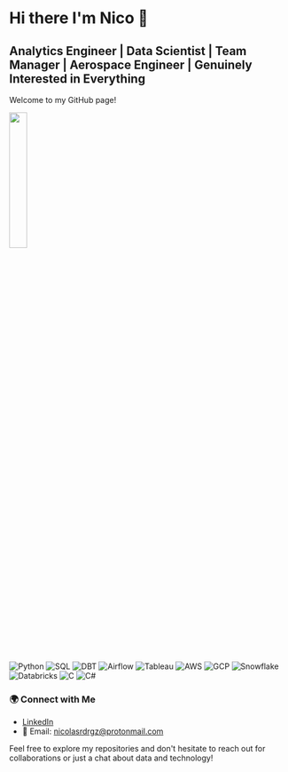 # Hi there I'm Nico 👋

## Analytics Engineer | Data Scientist | Team Manager | Aerospace Engineer | Genuinely Interested in Everything

Welcome to my GitHub page! 

<img src="https://i.pinimg.com/originals/e4/26/70/e426702edf874b181aced1e2fa5c6cde.gif" width=25% height=25%>

![Python](https://img.shields.io/badge/-Python-3776AB?style=flat&logo=Python&logoColor=white)
![SQL](https://img.shields.io/badge/-SQL-4479A1?style=flat&logo=MySQL&logoColor=white)
![DBT](https://img.shields.io/badge/-DBT-FF694B?style=flat&logo=DBT&logoColor=white)
![Airflow](https://img.shields.io/badge/-Apache_Airflow-017CEE?style=flat&logo=Apache-Airflow&logoColor=white)
![Tableau](https://img.shields.io/badge/-Tableau-E97627?style=flat&logo=Tableau&logoColor=white)
![AWS](https://img.shields.io/badge/-AWS-232F3E?style=flat&logo=Amazon-AWS&logoColor=white)
![GCP](https://img.shields.io/badge/-Google_Cloud-4285F4?style=flat&logo=Google-Cloud&logoColor=white)
![Snowflake](https://img.shields.io/badge/-Snowflake-29B5E8?style=flat&logo=Snowflake&logoColor=white)
![Databricks](https://img.shields.io/badge/-Databricks-FF3621?style=flat&logo=Databricks&logoColor=white)
![C](https://img.shields.io/badge/-C-A8B9CC?style=flat&logo=C&logoColor=white)
![C#](https://img.shields.io/badge/-C%23-239120?style=flat&logo=c-sharp&logoColor=white)


### 🌍 Connect with Me
- [LinkedIn](https://linkedin.com/in/nicolasrdrgz)
- 📧 Email: nicolasrdrgz@protonmail.com

Feel free to explore my repositories and don't hesitate to reach out for collaborations or just a chat about data and technology!
